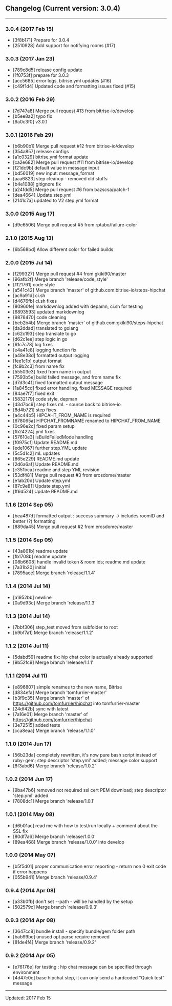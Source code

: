 ## Changelog (Current version: 3.0.4)

-----------------

### 3.0.4 (2017 Feb 15)

* [3f8b171] Prepare for 3.0.4
* [2510928] Add support for notifying rooms (#17)

### 3.0.3 (2017 Jan 23)

* [789c8d5] release config update
* [1f0753f] prepare for 3.0.3
* [acc5685] error logs, bitrise.yml updates (#16)
* [c49f1d4] Updated code and formatting issues fixed (#15)

### 3.0.2 (2016 Feb 29)

* [7d747a8] Merge pull request #13 from bitrise-io/develop
* [b5ee8a2] typo fix
* [9a0c3f0] v3.0.1

### 3.0.1 (2016 Feb 29)

* [b6b90b1] Merge pull request #12 from bitrise-io/develop
* [354a857] release configs
* [a1c0329] bitrise.yml format update
* [ca2e682] Merge pull request #11 from bitrise-io/develop
* [f21dc9b] default value in message input
* [bd56019] new input: message_format
* [aaa6823] step cleanup - removed old stuffs
* [b4e1088] gitignore fix
* [a24fdd5] Merge pull request #6 from bazscsa/patch-1
* [dea4664] Update step.yml
* [2141c7a] updated to V2 step.yml format

### 3.0.0 (2015 Aug 17)

* [d9e6506] Merge pull request #5 from rptabo/failure-color

### 2.1.0 (2015 Aug 13)

* [6b568bd] Allow different color for failed builds

### 2.0.0 (2015 Jul 14)

* [f299327] Merge pull request #4 from gkiki90/master
* [96afb2f] Merge branch 'release/code_style'
* [1121761] code style
* [a541c42] Merge branch 'master' of github.com:bitrise-io/steps-hipchat
* [ac9a91d] ci.sh
* [d4676fb] ci.sh fixes
* [80960fe] markdownlog added with depamn, ci.sh for testing
* [6893593] updated markdownlog
* [9876470] code cleaning
* [beb2b4b] Merge branch 'master' of github.com:gkiki90/steps-hipchat
* [da2ddad] translated to golang
* [c62c193] step translate to go
* [d62c1ee] step logic in go
* [61c7c78] log fixes
* [e4a41e8] logging function fix
* [a48e38d] formatted output logging
* [fee1c1b] output format
* [fc9b2c3] from name fix
* [55503e3] fixed from name in output
* [7593b5e] build failed message, and from name fix
* [d7d3c4f] fixed formatted output message
* [1a845cd] fixed error handling, fixed MESSAGE required
* [84ae7f7] fixed exit
* [5832179] code style, depman
* [d3d7bc9] step fixes mL - source back to bitrise-io
* [8d4b721] step fixes
* [a4c44b5] HIPCAHT_FROM_NAME is required
* [678065a] HIPCHAT_FROMNAME renamed to HIPCHAT_FROM_NAME
* [0c96e2c] fixed param setup
* [fb24224] yml fixes
* [57610e3] isBuildFailedMode handling
* [f0975cf] Update README.md
* [ede1067] further step.YML update
* [5c5d1c2] mL updates
* [865e229] README.md update
* [2d6a6af] Update README.md
* [c351bca] readme and step YML revision
* [53df481] Merge pull request #3 from erosdome/master
* [e1ab20d] Update step.yml
* [87c9e81] Update step.yml
* [ff6d524] Update README.md

### 1.1.6 (2014 Sep 05)

* [bea487d] formatted output : success summary -> includes roomID and better (?) formatting
* [889da45] Merge pull request #2 from erosdome/master

### 1.1.5 (2014 Sep 05)

* [43a861b] readme update
* [fb1708b] readme update
* [08b6608] handle invalid token & room ids; readme.md update
* [7a31b20] initial
* [7895ace] Merge branch 'release/1.1.4'

### 1.1.4 (2014 Jul 14)

* [a1952bb] newline
* [0a9d93c] Merge branch 'release/1.1.3'

### 1.1.3 (2014 Jul 14)

* [7bbf306] step_test moved from subfolder to root
* [b9bf7a1] Merge branch 'release/1.1.2'

### 1.1.2 (2014 Jul 11)

* [5dabd59] readme fix: hip chat color is actually already supported
* [9b52fc9] Merge branch 'release/1.1.1'

### 1.1.1 (2014 Jul 11)

* [e896807] simple renames to the new name, Bitrise
* [d834efa] Merge branch 'tomfurrier-master'
* [b3f9c35] Merge branch 'master' of https://github.com/tomfurrier/hipchat into tomfurrier-master
* [24df42b] sync with latest
* [7a16e01] Merge branch 'master' of https://github.com/tomfurrier/hipchat
* [3e72515] added tests
* [cca8eaa] Merge branch 'release/1.1.0'

### 1.1.0 (2014 Jun 17)

* [56b23da] completely rewritten, it's now pure bash script instead of ruby+gem; step descriptor 'step.yml' added; message color support
* [8f3abd6] Merge branch 'release/1.0.2'

### 1.0.2 (2014 Jun 17)

* [9ba47b6] removed not required ssl cert PEM download; step descriptor 'step.yml' added
* [7808dc1] Merge branch 'release/1.0.1'

### 1.0.1 (2014 May 08)

* [d6b01ac] read me with how to test/run locally + comment about the SSL fix
* [80df7a6] Merge branch 'release/1.0.0'
* [89ea468] Merge branch 'release/1.0.0' into develop

### 1.0.0 (2014 May 07)

* [b5f5d01] proper communication error reporting - return non 0 exit code if error happens
* [055b941] Merge branch 'release/0.9.4'

### 0.9.4 (2014 Apr 08)

* [a33b0fb] don't set --path - will be handled by the setup
* [502579c] Merge branch 'release/0.9.3'

### 0.9.3 (2014 Apr 08)

* [3647cc8] bundle install - specify bundle/gem folder path
* [bab99be] unused opt parse require removed
* [81de4f4] Merge branch 'release/0.9.2'

### 0.9.2 (2014 Apr 05)

* [e76176e] for testing : hip chat message can be specified through environment
* [4d47c0c] base hipchat step, it can only send a hardcoded "Quick test" message

-----------------

Updated: 2017 Feb 15